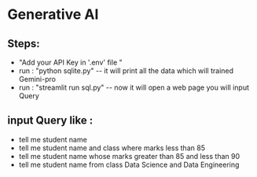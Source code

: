 # Generative AI

## Steps:
- "Add your API Key in '.env' file "
-  run : "python sqlite.py" -- it will print all the data which will trained Gemini-pro
-  run : "streamlit run sql.py"  -- now it will open a web page you will input Query

## input Query like :
-  tell me student name
-  tell me student name and class where marks less than 85
-  tell me student name whose marks greater than 85 and less than 90
-  tell me student name from class Data Science and Data Engineering
